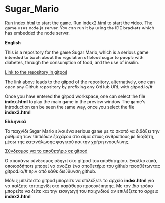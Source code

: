 # Sugar_Mario

Run index.html  to start the game.
Run index2.html to start the video.
The game uses node.js server. You can run it by using the IDE brackets which has embedded the node server.

**English**

This is a repository for the game Sugar Mario, which is a serious game intended to teach about
the regulation of blood sugar to people with diabetes, through the consumption of food, 
and the use of insulin. 

[Link to the repository in gitpod](https://b735b945-4b83-4e88-b94b-c164a4f993e8.ws-eu0.gitpod.io/#/workspace/Sugar_Mario)

The link above leads to the gitpod of the repository, alternatively, one can open any Github repository by 
prefixing any GitHub URL with gitpod.io/#

Once you have entered the gitpod workspace, one can select the file **index.html** to play the main game in the preview window
The game's introduction can be seen the same way, once you select the file **index2.html**


**Ελληνικά**

Το παιχνίδι Sugar Mario είναι ένα serious game με το σκοπό να διδάξει την ρύθμιση των επιπέδων 
ζαχάρου στο αίμα στους ανθρώπους με διαβήτη, μέσω της κατανάλωσης φαγητού και την χρήση ινσουλίνης. 

[Σύνδεσμος για το αποθετήριο σε gitpod](https://b735b945-4b83-4e88-b94b-c164a4f993e8.ws-eu0.gitpod.io/#/workspace/Sugar_Mario)

Ο αποπάνω σύνδεσμος οδηγεί στο gitpod του αποθετηρίου. Εναλλακτικά, οποιοσδήποτε μπορεί να ανοίξει ένα αποθετήριο του github
προσθέτωντας gitpod.io/# πριν από κάθε διεύθυνση github. 

Μόλις μπείτε στο gitpod μπορείτε να επιλέξετε το αρχείο **index.html** για να παίξετε το παιχνίδι στο παράθυρο προεσκόπησης.
Με τον ίδιο τρόπο μπορείτε να δείτε και την εισαγωγή του παιχνιδιού αν επιλέξετε το αρχειο **index2.html**

